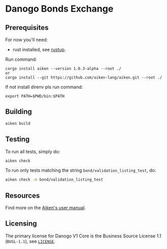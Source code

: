 # Danogo Bonds Exchange

## Prerequisites

For now you'll need:
- rust installed, see [rustup](https://rustup.rs).

Run command:
```
cargo install aiken --version 1.0.3-alpha --root ./
or
cargo install --git https://github.com/aiken-lang/aiken.git --root ./
```
If not install direnv pls run command:
```
export PATH=$PWD/bin:$PATH
```

## Building

```sh
aiken build
```

## Testing

To run all tests, simply do:

```sh
aiken check
```

To run only tests matching the string `bond/validation_listing_test`, do:

```sh
aiken check -m bond/validation_listing_test
```

## Resources

Find more on the [Aiken's user manual](https://aiken-lang.org).

## Licensing

The primary license for Danogo V1 Core is the Business Source License 1.1 (`BUSL-1.1`), see [`LICENSE`](./LICENSE).
